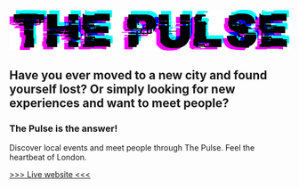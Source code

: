 ![The Pulse Logo](app/assets/images/logo_1.png)

## Have you ever moved to a new city and found yourself lost? Or simply looking for new experiences and want to meet people?

### The Pulse is the answer!

Discover local events and meet people through The Pulse. Feel the heartbeat of London.

[>>> Live website <<<](https://the-pulse.herokuapp.com/)
